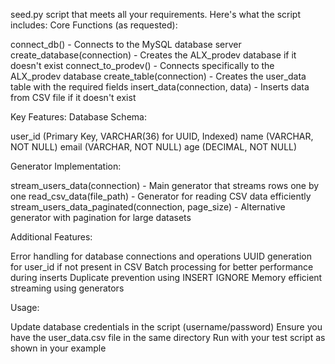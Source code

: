 seed.py script that meets all your requirements. Here's what the script includes:
Core Functions (as requested):

connect_db() - Connects to the MySQL database server
create_database(connection) - Creates the ALX_prodev database if it doesn't exist
connect_to_prodev() - Connects specifically to the ALX_prodev database
create_table(connection) - Creates the user_data table with the required fields
insert_data(connection, data) - Inserts data from CSV file if it doesn't exist

Key Features:
Database Schema:

user_id (Primary Key, VARCHAR(36) for UUID, Indexed)
name (VARCHAR, NOT NULL)
email (VARCHAR, NOT NULL)
age (DECIMAL, NOT NULL)

Generator Implementation:

stream_users_data(connection) - Main generator that streams rows one by one
read_csv_data(file_path) - Generator for reading CSV data efficiently
stream_users_data_paginated(connection, page_size) - Alternative generator with pagination for large datasets

Additional Features:

Error handling for database connections and operations
UUID generation for user_id if not present in CSV
Batch processing for better performance during inserts
Duplicate prevention using INSERT IGNORE
Memory efficient streaming using generators

Usage:

Update database credentials in the script (username/password)
Ensure you have the user_data.csv file in the same directory
Run with your test script as shown in your example
